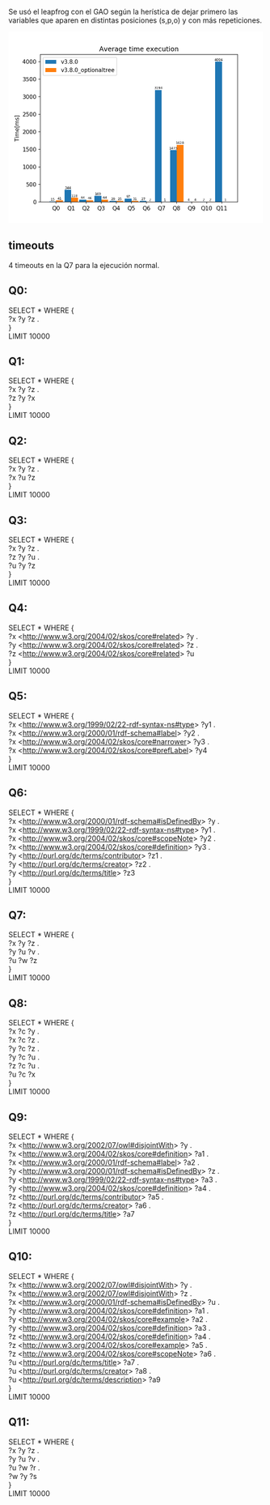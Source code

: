 Se usó el leapfrog con el GAO según la herística de dejar primero las variables que aparen en distintas posiciones (s,p,o) y con más repeticiones.

![average](hot/average.png)  

## timeouts
4 timeouts en la Q7 para la ejecución normal.
  
## Q0:  
SELECT * WHERE {  
    ?x ?y ?z .  
}  
LIMIT 10000  
  
  
## Q1:  
SELECT * WHERE {  
    ?x ?y ?z .  
	?z ?y ?x  
}  
LIMIT 10000  
  
  
## Q2:  
SELECT * WHERE {  
    ?x ?y ?z .  
	?x ?u ?z  
}  
LIMIT 10000  
  
  
## Q3:  
SELECT * WHERE {  
    ?x ?y ?z .  
    ?z ?y ?u .  
    ?u ?y ?z  
}  
LIMIT 10000  
  
## Q4:  
SELECT * WHERE {  
    ?x <<http://www.w3.org/2004/02/skos/core#related>> ?y .  
    ?y <<http://www.w3.org/2004/02/skos/core#related>> ?z .  
    ?z <<http://www.w3.org/2004/02/skos/core#related>> ?u  
}  
LIMIT 10000  
  
## Q5:  
SELECT * WHERE {  
    ?x <<http://www.w3.org/1999/02/22-rdf-syntax-ns#type>> 	?y1 .  
    ?x <<http://www.w3.org/2000/01/rdf-schema#label>> 		?y2 .  
    ?x <<http://www.w3.org/2004/02/skos/core#narrower>> 		?y3 .  
    ?x <<http://www.w3.org/2004/02/skos/core#prefLabel>> 		?y4  
}  
LIMIT 10000  
  
## Q6:  
SELECT * WHERE {  
    ?x <<http://www.w3.org/2000/01/rdf-schema#isDefinedBy>> 	?y .  
    ?x <<http://www.w3.org/1999/02/22-rdf-syntax-ns#type>> 	?y1 .  
    ?x <<http://www.w3.org/2004/02/skos/core#scopeNote>> 		?y2 .  
    ?x <<http://www.w3.org/2004/02/skos/core#definition>> 	?y3 .  
    ?y <<http://purl.org/dc/terms/contributor>> 				?z1 .  
    ?y <<http://purl.org/dc/terms/creator>> 					?z2 .  
    ?y <<http://purl.org/dc/terms/title>>						?z3  
}  
LIMIT 10000  
  
## Q7:  
SELECT * WHERE {  
    ?x ?y ?z .  
    ?y ?u ?v .  
    ?u ?w ?z  
}  
LIMIT 10000  
  
## Q8:  
SELECT * WHERE {  
    ?x ?c ?y .  
    ?x ?c ?z .  
    ?y ?c ?z .  
    ?y ?c ?u .  
    ?z ?c ?u .  
    ?u ?c ?x  
}  
LIMIT 10000  
  
## Q9:  
SELECT * WHERE {  
    ?x <<http://www.w3.org/2002/07/owl#disjointWith>> 		?y .  
    ?x <<http://www.w3.org/2004/02/skos/core#definition>> 	?a1 .  
    ?x <<http://www.w3.org/2000/01/rdf-schema#label>> 		?a2 .  
    ?y <<http://www.w3.org/2000/01/rdf-schema#isDefinedBy>>   ?z .  
    ?y <<http://www.w3.org/1999/02/22-rdf-syntax-ns#type>> 	?a3 .  
    ?y <<http://www.w3.org/2004/02/skos/core#definition>> 	?a4 .  
    ?z <<http://purl.org/dc/terms/contributor>> 			    ?a5 .  
    ?z <<http://purl.org/dc/terms/creator>> 				    ?a6 .  
    ?z <<http://purl.org/dc/terms/title>> 					?a7  
}  
LIMIT 10000  
  
## Q10:  
SELECT * WHERE {  
    ?x <<http://www.w3.org/2002/07/owl#disjointWith>> 		?y .  
    ?x <<http://www.w3.org/2002/07/owl#disjointWith>> 		?z .  
    ?x <<http://www.w3.org/2000/01/rdf-schema#isDefinedBy>> 	?u .  
    ?y <<http://www.w3.org/2004/02/skos/core#definition>> 	?a1 .  
    ?y <<http://www.w3.org/2004/02/skos/core#example>> 		?a2 .  
    ?y <<http://www.w3.org/2004/02/skos/core#definition>> 	?a3 .  
    ?z <<http://www.w3.org/2004/02/skos/core#definition>> 	?a4 .  
    ?z <<http://www.w3.org/2004/02/skos/core#example>> 		?a5 .  
    ?z <<http://www.w3.org/2004/02/skos/core#scopeNote>> 		?a6 .  
    ?u <<http://purl.org/dc/terms/title>> 					?a7 .  
    ?u <<http://purl.org/dc/terms/creator>> 					?a8 .  
    ?u <<http://purl.org/dc/terms/description>> 				?a9  
}  
LIMIT 10000  
  
## Q11:  
SELECT * WHERE {  
    ?x ?y ?z .  
    ?y ?u ?v .  
    ?u ?w ?r .  
    ?w ?y ?s  
}  
LIMIT 10000  
  
